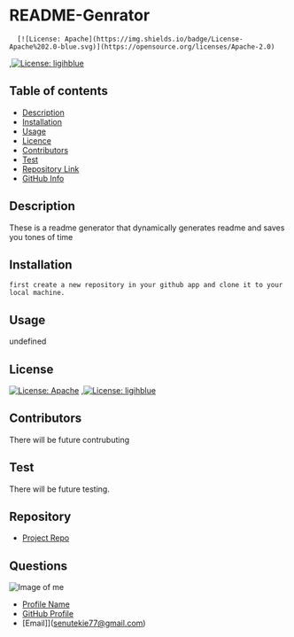 
  # **README-Genrator**

      [![License: Apache](https://img.shields.io/badge/License-Apache%202.0-blue.svg)](https://opensource.org/licenses/Apache-2.0)
,[![License: ligihblue](https://img.shields.io/badge/License-Boost%201.0-lightblue.svg)](https://www.boost.org/LICENSE_1_0.txt)




## Table of contents

- [Description](#Description)
- [Installation](#Installation)
- [Usage](#Usage)
- [Licence](#Licence)
- [Contributors](#Contributors)
- [Test](#Test)
- [Repository Link](#Repository)
- [GitHub Info](#GitHub) 

## Description 

   These is a readme generator that dynamically generates readme and saves you tones of time


## Installation

    first create a new repository in your github app and clone it to your local machine.

## Usage

undefined

## License

[![License: Apache](https://img.shields.io/badge/License-Apache%202.0-blue.svg)](https://opensource.org/licenses/Apache-2.0)
,[![License: ligihblue](https://img.shields.io/badge/License-Boost%201.0-lightblue.svg)](https://www.boost.org/LICENSE_1_0.txt)


## Contributors

There will be future contrubuting

## Test

There will be future testing.


## Repository

- [Project Repo](https://github.com/senait77)

## Questions

![Image of me](https://avatars.githubusercontent.com/u/77768986?v=4)
- [Profile Name](Senait)
- [GitHub Profile](https://github.com/senait77)
- [Email]](senutekie77@gmail.com)



